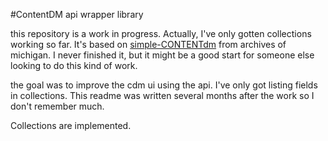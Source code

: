 #ContentDM api wrapper library

this repository is a work in progress. Actually, I've only gotten collections working so far.  It's based on [simple-CONTENTdm](https://github.com/archives-of-michigan/simple-CONTENTdm) from archives of michigan.  I never finished it, but it might be a good start for someone else looking to do this kind of work.

the goal was to improve the cdm ui using the api. I've only got listing fields in collections.  This readme was written several months after the work so I don't remember much.

Collections are implemented.
